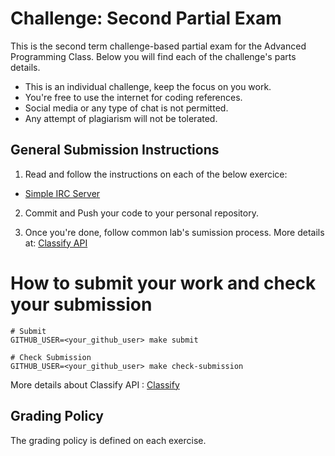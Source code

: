 Challenge: Second Partial Exam 
==============================

This is the second term challenge-based partial exam for the Advanced Programming Class. Below you will find each of the challenge's parts details.

- This is an individual challenge, keep the focus on you work.
- You're free to use the internet for coding references.
- Social media or any type of chat is not permitted.
- Any attempt of plagiarism will not be tolerated.


General Submission Instructions
--------------------

1. Read and follow the instructions on each of the below exercice:
  - [Simple IRC Server](./chat)

2. Commit and Push your code to your personal repository.

3. Once you're done, follow common lab's sumission process. More details at: [Classify API](../../classify.md)

How to submit your work and check your submission
=================================================
```
# Submit
GITHUB_USER=<your_github_user> make submit

# Check Submission
GITHUB_USER=<your_github_user> make check-submission
```

More details about Classify API : [Classify](../../classify.md)


Grading Policy
--------------
The grading policy is defined on each exercise.
